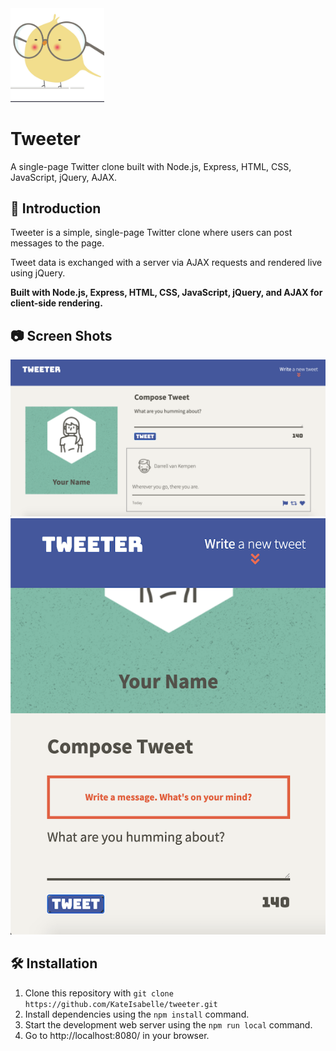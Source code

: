 
<img src="public/images/cute-bird.png" alt="tweeter" width="150px">

# Tweeter

A single-page Twitter clone built with Node.js, Express, HTML, CSS, JavaScript, jQuery, AJAX. 

## 🐥 Introduction 

Tweeter is a simple, single-page Twitter clone where users can post messages to the page. 

Tweet data is exchanged with a server via AJAX requests and rendered live using jQuery.

**Built with Node.js, Express, HTML, CSS, JavaScript, jQuery, and AJAX for client-side rendering.**

## 📷 Screen Shots

!["Screenshot of Desktop UI"](https://github.com/KateIsabelle/tweeter/blob/master/docs/tweeter-desktop-ui.png?raw=true)
!["Screenshot of mobile or tablet UI"](https://github.com/KateIsabelle/tweeter/blob/master/docs/tweeter-tablet-ui.png?raw=true)

## 🛠 Installation

1. Clone this repository with `git clone https://github.com/KateIsabelle/tweeter.git`
2. Install dependencies using the `npm install` command.
3. Start the development web server using the `npm run local` command.
4. Go to http://localhost:8080/ in your browser.




